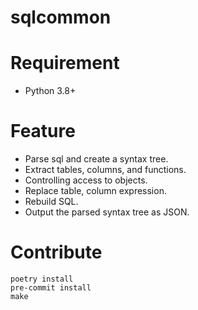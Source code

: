 # sqlcommon
<!--
[![Version](https://img.shields.io/pypi/v/asy)](https://pypi.org/project/asy)
[![License: MIT](https://img.shields.io/badge/license-MIT-yellow.svg)](https://opensource.org/licenses/MIT)
-->

# Requirement

- Python 3.8+

# Feature

- Parse sql and create a syntax tree.
- Extract tables, columns, and functions.
- Controlling access to objects.
- Replace table, column expression.
- Rebuild SQL.
- Output the parsed syntax tree as JSON.

# Contribute

```
poetry install
pre-commit install
make
```
